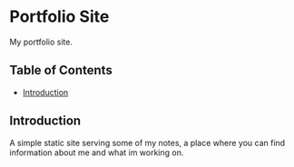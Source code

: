 # Portfolio Site

My portfolio site.

## Table of Contents

- [Introduction](#introduction)

## Introduction

A simple static site serving some of my notes, a place where you can find information about me and what im working on.
